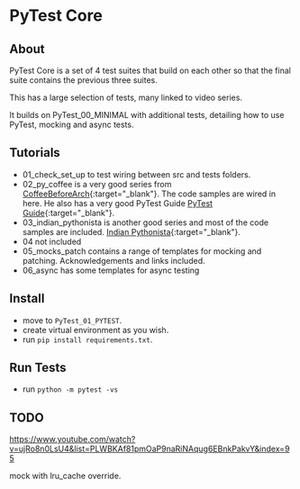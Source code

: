 # PyTest Core

## About 

PyTest Core is a set of 4 test suites that build on each other so that the final suite contains the previous three suites. 

This has a large selection of tests, many linked to video series. 

It builds on PyTest_00_MINIMAL with additional tests, detailing how to use PyTest, mocking and async tests.

## Tutorials

- 01_check_set_up to test wiring between src and tests folders.
- 02_py_coffee is a very good series from [CoffeeBeforeArch](https://www.youtube.com/playlist?list=PLxNPSjHT5qvuZ_JT1bknzrS8YqLiMjNpS){:target="_blank"}. The code samples are wired in here. He also has a very good PyTest Guide [PyTest Guide](https://github.com/CoffeeBeforeArch/pytest_guide){:target="_blank"}.
- 03_indian_pythonista is another good series and most of the code samples are included. [Indian Pythonista](https://www.youtube.com/playlist?list=PLyb_C2HpOQSBWGekd7PfhHnb9GnqDgrxS){:target="_blank"}.
- 04 not included
- 05_mocks_patch contains a range of templates for mocking and patching. Acknowledgements and links included.
- 06_async has some templates for async testing

## Install 

- move to `PyTest_01_PYTEST`.
- create virtual environment as you wish.
- run `pip install requirements.txt`.

## Run Tests

- run `python -m pytest -vs`


## TODO

https://www.youtube.com/watch?v=ujRo8n0LsU4&list=PLWBKAf81pmOaP9naRiNAqug6EBnkPakvY&index=95

mock with lru_cache override.